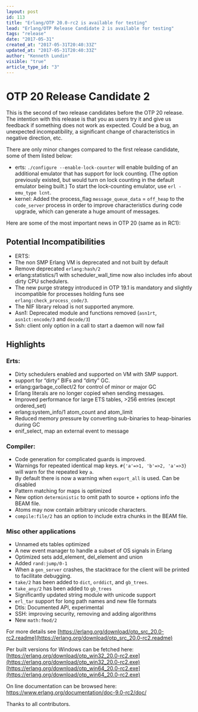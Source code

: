 ```yaml
---
layout: post
id: 113
title: "Erlang/OTP 20.0-rc2 is available for testing"
lead: "Erlang/OTP Release Candidate 2 is available for testing"
tags: "release"
date: "2017-05-31"
created_at: "2017-05-31T20:40:33Z"
updated_at: "2017-05-31T20:40:33Z"
author: "Kenneth Lundin"
visible: "true"
article_type_id: "3"
---
```


# OTP 20 Release Candidate 2

This is the second of two release candidates before the OTP 20 release. The intention with this release is that you as users try it and give us feedback if something does not work as expected. Could be a bug, an unexpected incompatibility, a significant change of characteristics in negative direction, etc.

There are only minor changes compared to the first release candidate, some of them listed below:
* erts: `./configure --enable-lock-counter` will enable building of an additional emulator that has support for
 lock counting. (The option previously existed, but would turn on lock counting in the default emulator
 being built.) To start the lock-counting emulator, use `erl -emu_type lcnt`.
* kernel: Added the process_flag `message_queue_data` = `off_heap` to the `code_server` process in order to
 improve characteristics during code upgrade, which can generate a huge amount of messages.

Here are some of the most important news in OTP 20 (same as in RC1):

## Potential Incompatibilities
* ERTS:
* The non SMP Erlang VM is deprecated and not built by default
* Remove deprecated `erlang:hash/2`
* erlang:statistics/1 with scheduler_wall_time now also includes info about dirty CPU schedulers.
* The new purge strategy introduced in OTP 19.1 is mandatory and slightly incompatible for processes holding funs
 see `erlang:check_process_code/3`.
* The NIF library reload is not supported anymore.
* Asn1: Deprecated module and functions removed (`asn1rt`, `asn1ct:encode/3` and `decode/3`)
* Ssh: client only option in a call to start a daemon will now fail

## Highlights

### Erts:
* Dirty schedulers enabled and supported on VM with SMP support.
* support for “dirty” BIFs and “dirty” GC.
* erlang:garbage_collect/2 for control of minor or major GC
* Erlang literals are no longer copied when sending messages.
* Improved performance for large ETS tables, >256 entries (except ordered_set)
* erlang:system_info/1 atom_count and atom_limit
* Reduced memory pressure by converting sub-binaries to heap-binaries during GC
* enif_select, map an external event to message

### Compiler:
* Code generation for complicated guards is improved.
* Warnings for repeated identical map keys. `#{'a'=>1, 'b'=>2, 'a'=>3}` will warn for the repeated key `a`.
* By default there is now a warning when `export_all` is used. Can be disabled
* Pattern matching for maps is optimized
* New option `deterministic` to omit path to source + options info the BEAM file.
* Atoms may now contain arbitrary unicode characters.
* `compile:file/2` has an option to include extra chunks in the BEAM file.

### Misc other applications
* Unnamed ets tables optimized
* A new event manager to handle a subset of OS signals in Erlang
* Optimized sets add_element, del_element and union
* Added `rand:jump/0-1`
* When a `gen_server` crashes, the stacktrace for the client will be printed to facilitate debugging.
* `take/2` has been added to `dict`, `orddict`, and `gb_trees`.
* `take_any/2` has been added to `gb_trees`
* Significantly updated string module with unicode support
* `erl_tar` support for long path names and new file formats
* Dtls: Documented API, experimental
* SSH: improving security, removing and adding algorithms
* New `math:fmod/2`

For more details see
[https://erlang.org/download/otp_src_20.0-rc2.readme](https://erlang.org/download/otp_src_20.0-rc2.readme)

Per built versions for Windows can be fetched here:
[https://erlang.org/download/otp_win32_20.0-rc2.exe](https://erlang.org/download/otp_win32_20.0-rc2.exe)
[https://erlang.org/download/otp_win64_20.0-rc2.exe](https://erlang.org/download/otp_win64_20.0-rc2.exe)

On line documentation can be browsed here:
<https://www.erlang.org/documentation/doc-9.0-rc2/doc/>

Thanks to all contributors.

